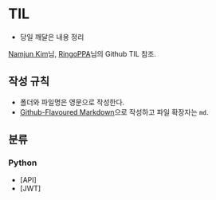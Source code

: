# TIL

 * 당일 깨달은 내용 정리

[Namjun Kim](https://github.com/namjunemy)님, [RingoPPA](https://github.com/ksu3101)님의 Github TIL 참조.

## 작성 규칙

* 폴더와 파일명은 영문으로 작성한다.
* [Github-Flavoured Markdown](https://guides.github.com/features/mastering-markdown/)으로 작성하고 파일 확장자는 `md`. 

## 분류

### Python

* [API]
* [JWT]

